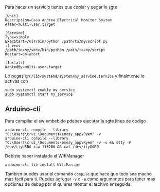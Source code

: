 Para hacer un servicio tienes que copiar y pegar lo sgte 

```
[Unit]
Description=Casa Andrea Electrical Monitor System
After=multi-user.target

[Service]
Type=simple
ExecStart=/usr/bin/python /path/to/my/script.py
if venv
/path/to/my/venv/bin/python /path/to/my/script
Restart=on-abort

[Install]
WantedBy=multi-user.target
```

Lo pegas en `/lib/systemd/system/my_service.service`
y finalmente lo activas con 

```
sudo systemctl enable my_service
sudo systemctl start my_service
```

## Arduino-cli

Para compilar el sw embebido pdebes ejecutar la sgte linea de codigo

```
arduino-cli compile --library "C:\Users\cruz_\Documents\emosy_app\Ryem" -v
arduino-cli compile --library "C:\Users\cruz_\Documents\emosy_app\Ryem" -v -u && stty -F /dev/ttyUSB0 raw 115200 && cat /dev/ttyUSB0
```

Debiste haber instalado el WifiManager
```
arduino-cli lib install WifiManager
```

Tambien puedes usar el comando `compile` que hace que todo sea mucho mas facil para ti. Puedes agregar `-v` o `-u` como argumentos para tener mas opciones de debug por si quieres montar el archivo enseguida.
